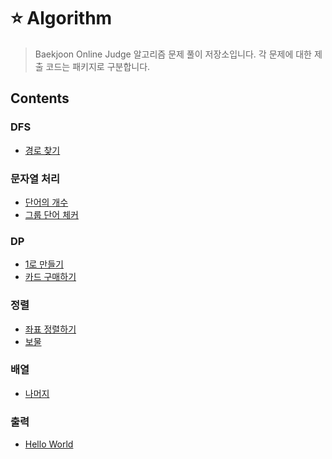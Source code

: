 # :star: Algorithm
> Baekjoon Online Judge 알고리즘 문제 풀이 저장소입니다. 각 문제에 대한 제출 코드는 패키지로 
구분합니다.

## Contents
 
### DFS
- [경로 찾기](https://www.acmicpc.net/problem/11403)

### 문자열 처리
- [단어의 개수](https://www.acmicpc.net/problem/1152)
- [그룹 단어 체커](https://www.acmicpc.net/problem/1316)

### DP
- [1로 만들기](https://www.acmicpc.net/problem/1463)
- [카드 구매하기](https://www.acmicpc.net/problem/11052)

### 정렬
- [좌표 정렬하기](https://www.acmicpc.net/problem/11650)
- [보물](https://www.acmicpc.net/problem/1026)

### 배열
- [나머지](https://www.acmicpc.net/problem/3052)

### 출력
- [Hello World](https://www.acmicpc.net/problem/2557)